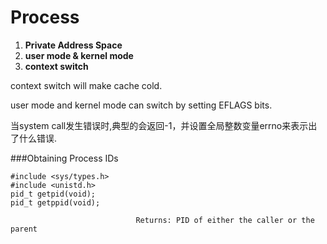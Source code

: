 # Process

1. **Private Address Space**
2. **user mode & kernel mode**
3. **context switch**

context switch will make cache cold.

user mode and kernel mode can switch by setting EFLAGS bits.

当system call发生错误时,典型的会返回-1，并设置全局整数变量errno来表示出了什么错误.

###Obtaining Process IDs

    #include <sys/types.h> 
    #include <unistd.h>
    pid_t getpid(void); 
    pid_t getppid(void);

                                Returns: PID of either the caller or the parent